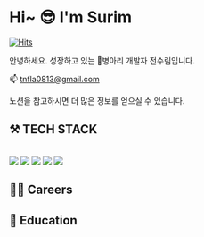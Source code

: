 # Hi~ 😎 I'm Surim

[![Hits](https://hits.seeyoufarm.com/api/count/incr/badge.svg?url=https%3A%2F%2Fgithub.com%2Fsurimjeon%2Fhit-counter&count_bg=%2379C83D&title_bg=%23555555&icon=&icon_color=%23E7E7E7&title=hits&edge_flat=false)](https://hits.seeyoufarm.com)

안녕하세요. 성장하고 있는 🐤병아리 개발자 전수림입니다.

📫 tnfla0813@gmail.com

노션을 참고하시면 더 많은 정보를 얻으실 수 있습니다. 

<!-- 잘만든 탬플릿
https://github.com/JeongHwan-dev/JeongHwan-dev/blob/main/README.md
-->

<!-- 백준 뱃지 나중에 넣기
[![solved.ac tier](http://mazassumnida.wtf/api/generate_badge?boj=백준아이디)](https://solved.ac/백준아이디)
-->
<!-- 통계 페이지 넣기(아님 서현 링크_https://github.com/kathyleesh/kathyleesh/blob/main/README.md참고) 
![Anurag's GitHub stats](https://github-readme-stats.vercel.app/api?username=surimjeon&&show_icons=true&theme=tokyonight)
-->
<!-- 언어사용량
![Top Langs](https://github-readme-stats.vercel.app/api/top-langs/?username=깃허브 닉네임&layout=레이아웃 스타일&theme=스타일)
-->


## ⚒️ TECH STACK
</br><img src="https://img.shields.io/badge/python-3776AB?style=for-the-badge&logo=python&logoColor=white">
<img src="https://img.shields.io/badge/html5-E34F26?style=for-the-badge&logo=html5&logoColor=white">
<img src="https://img.shields.io/badge/css-1572B6?style=for-the-badge&logo=css3&logoColor=white">
<img src="https://img.shields.io/badge/javascript-F7DF1E?style=for-the-badge&logo=javascript&logoColor=black">
<img src="https://img.shields.io/badge/github-181717?style=for-the-badge&logo=github&logoColor=white">

## 👩‍💻 Careers

## 📝 Education

